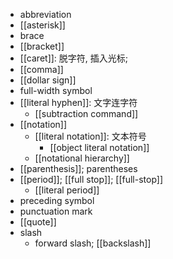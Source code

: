 - abbreviation
- [[asterisk]]
- brace
- [[bracket]]
- [[caret]]: 脱字符, 插入光标;
- [[comma]]
- [[dollar sign]]
- full-width symbol
- [[literal hyphen]]: 文字连字符
    - [[subtraction command]]
- [[notation]]
    - [[literal notation]]: 文本符号
        - [[object literal notation]]
    - [[notational hierarchy]]
- [[parenthesis]]; parentheses
- [[period]]; [[full stop]]; [[full-stop]]
    - [[literal period]]
- preceding symbol
- punctuation mark
- [[quote]]
- slash
    - forward slash; [[backslash]]
